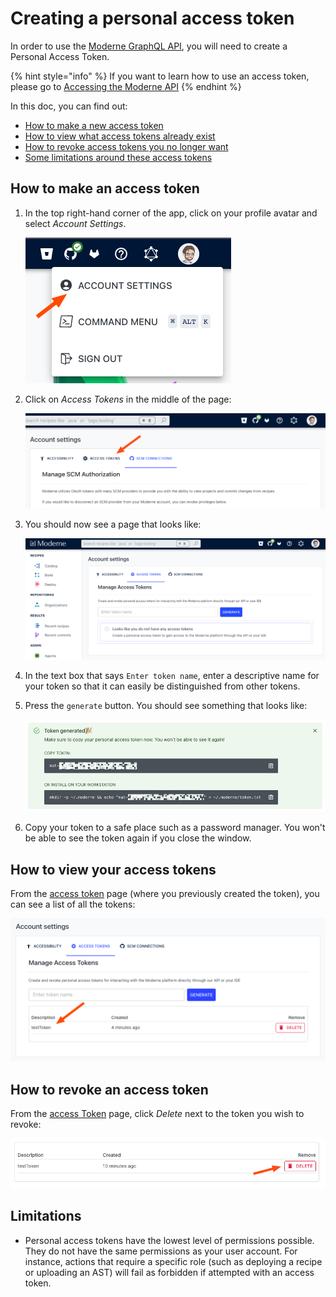# Creating a personal access token

In order to use the [Moderne GraphQL API](https://api.public.moderne.io/), you will need to create a Personal Access Token.

{% hint style="info" %}
If you want to learn how to use an access token, please go to [Accessing the Moderne API](../how-to/accessing-the-moderne-api.md)
{% endhint %}

In this doc, you can find out:

* [How to make a new access token](create-api-access-tokens.md#how-to-make-an-access-token)
* [How to view what access tokens already exist](create-api-access-tokens.md#how-to-view-your-access-tokens)
* [How to revoke access tokens you no longer want](create-api-access-tokens.md#how-to-revoke-an-access-token)
* [Some limitations around these access tokens](create-api-access-tokens.md#limitations)

## How to make an access token

1.  In the top right-hand corner of the app, click on your profile avatar and select _Account Settings_.

    ![Account Settings Menu](../.gitbook/assets/account-settings-menu.png)
2.  Click on _Access Tokens_ in the middle of the page:

    ![Access Token Menu](../.gitbook/assets/access-token-menu.png)
3.  You should now see a page that looks like:

    ![Access Tokens Page](../.gitbook/assets/access-token-page.png)
4. In the text box that says `Enter token name`, enter a descriptive name for your token so that it can easily be distinguished from other tokens.
5.  Press the `generate` button. You should see something that looks like:

    ![Hint: Click the clipboard icon to copy your access token](../.gitbook/assets/obfuscated-token.png)
6. Copy your token to a safe place such as a password manager. You won't be able to see the token again if you close the window.

## How to view your access tokens

From the [access token](https://public.moderne.io/settings/access-token) page (where you previously created the token), you can see a list of all the tokens:

![Access Token List](../.gitbook/assets/access-token-list.png)

## How to revoke an access token

From the [access Token](https://public.moderne.io/settings/access-token) page, click _Delete_ next to the token you wish to revoke:

![Delete Access Token](../.gitbook/assets/delete-access-token.png)

## Limitations

* Personal access tokens have the lowest level of permissions possible. They do not have the same permissions as your user account. For instance, actions that require a specific role (such as deploying a recipe or uploading an AST) will fail as forbidden if attempted with an access token.
